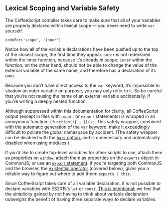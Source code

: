 ## Lexical Scoping and Variable Safety

The CoffeeScript compiler takes care to make sure that all of your variables are properly declared within lexical scope — you never need to write `var` yourself.

```
codeFor('scope', 'inner')
```

Notice how all of the variable declarations have been pushed up to the top of the closest scope, the first time they appear. `outer` is not redeclared within the inner function, because it’s already in scope; `inner` within the function, on the other hand, should not be able to change the value of the external variable of the same name, and therefore has a declaration of its own.

Because you don’t have direct access to the `var` keyword, it’s impossible to shadow an outer variable on purpose, you may only refer to it. So be careful that you’re not reusing the name of an external variable accidentally, if you’re writing a deeply nested function.

Although suppressed within this documentation for clarity, all CoffeeScript output (except in files with `import` or `export` statements) is wrapped in an anonymous function: `(function(){ … })();`. This safety wrapper, combined with the automatic generation of the `var` keyword, make it exceedingly difficult to pollute the global namespace by accident. (The safety wrapper can be disabled with the [`bare` option](#usage), and is unnecessary and automatically disabled when using modules.)

If you’d like to create top-level variables for other scripts to use, attach them as properties on `window`; attach them as properties on the `exports` object in CommonJS; or use an [`export` statement](#modules). If you’re targeting both CommonJS and the browser, the [existential operator](#existential-operator) (covered below), gives you a reliable way to figure out where to add them: `exports ? this`.

Since CoffeeScript takes care of all variable declaration, it is not possible to declare variables with ES2015’s `let` or `const`. [This is intentional](#unsupported-let-const); we feel that the simplicity gained by not having to think about variable declaration outweighs the benefit of having three separate ways to declare variables.